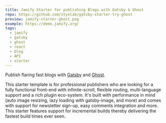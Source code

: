 ```yaml
---
title: Jamify Starter for publishing Blogs with Gatsby & Ghost
repo: https://github.com/styxlab/gatsby-starter-try-ghost
preview: jamify-starter-ghost.png
example: https://demo.jamify.org/
tags:
  - jamify
  - gatsby
  - ghost
  - react
  - blog
  - API
  - starter
---
```


Publish flaring fast blogs with [Gatsby](https://gatsbyjs.org) and [Ghost](https://ghost.org).

This starter template is for professional publishers who are looking for a fully functional front-end with infinite-scroll, flexible routing, multi-language support and a rich plugin eco-system. It's built with performance in mind (auto image resizing, lazy loading with gatsby-image, and more) and comes with support for newsletter sign-up, easy comments integration and more. This starter features support for incremental builds thereby delivering the fastest build times ever seen.